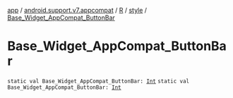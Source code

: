 [app](../../../index.md) / [android.support.v7.appcompat](../../index.md) / [R](../index.md) / [style](index.md) / [Base_Widget_AppCompat_ButtonBar](./-base_-widget_-app-compat_-button-bar.md)

# Base_Widget_AppCompat_ButtonBar

`static val Base_Widget_AppCompat_ButtonBar: `[`Int`](https://kotlinlang.org/api/latest/jvm/stdlib/kotlin/-int/index.html)
`static val Base_Widget_AppCompat_ButtonBar: `[`Int`](https://kotlinlang.org/api/latest/jvm/stdlib/kotlin/-int/index.html)